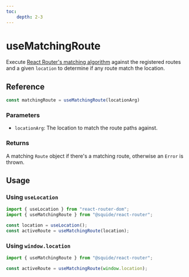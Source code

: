 ```yaml
---
toc:
    depth: 2-3
---
```


# useMatchingRoute

Execute [React Router's matching algorithm](https://reactrouter.com/en/main/utils/match-routes) against the registered routes and a given `location` to determine if any route match the location.

## Reference

```ts
const matchingRoute = useMatchingRoute(locationArg)
```

### Parameters

- `locationArg`: The location to match the route paths against.

### Returns

A matching `Route` object if there's a matching route, otherwise an `Error` is thrown.

## Usage

### Using `useLocation`

```ts
import { useLocation } from "react-router-dom";
import { useMatchingRoute } from "@squide/react-router";

const location = useLocation();
const activeRoute = useMatchingRoute(location);
```

### Using `window.location`

```ts
import { useMatchingRoute } from "@squide/react-router";

const activeRoute = useMatchingRoute(window.location);
```
